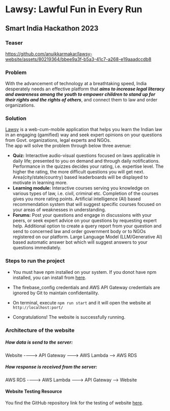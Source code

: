 # Lawsy: Lawful Fun in Every Run
## Smart India Hackathon 2023

### Teaser
https://github.com/anujkkarmakar/lawsy-website/assets/80219364/bbee9a3f-b5a3-41c7-a268-e19aaadccdb8

### Problem
With the advancement of technology at a breathtaking speed, India desperately needs an effective platform that <i> <strong>aims to increase legal literacy and awareness among the youth to empower children to stand up for their rights and the rights of others</strong></i>, and connect them to law and order organizations.

### Solution
[Lawsy](https://anujk.co) is a web-cum-mobile application that helps you learn the Indian law in an engaging (gamified) way and seek expert opinions on your questions from Govt. organizations, legal experts and NGOs. 
<br>The app will solve the problem through below three avenue:
<ul>
<li>
<strong>Quiz:</strong> Interactive audio-visual questions focused on laws applicable in daily life; presented to you on demand and through daily notifications. Performance in the quizzes decides your rating, i.e. expertise  level.  The  higher  the  rating,  the  more  difficult  questions  you  will  get  next. Area(city/state/country) based leaderboards will be displayed to motivate in learning more.
</li>
<li>
<strong>Learning module:</strong> Interactive courses serving you knowledge on various types of law, i.e. civil, criminal etc. Completion of the courses gives you more rating points. Artificial intelligence (AI) based recommendation system that will suggest specific courses focused on your areas of weaknesses in understanding.
</li>
<li>
<strong>Forums:</strong> Post your questions and engage in discussions with your peers, or seek expert advice on your questions by requesting expert help. Additional option to create a query report from your question and send to concerned law and order government body or to NGOs registered on our platform. Large Language Model (LLM/Generative AI) based automatic answer bot which will suggest answers to your questions immediately.
</li>
</ul>

### Steps to run the project <br>

* You must have npm installed on your system. If you donot have npm installed, you can install from [here](https://nodejs.org/en/download).

* The firebase_config credentials and AWS API Gateway credentials are ignored by Git to maintain confidentaility.

* On terminal, execute `npm run start` and it will open the website at  `http://localhost:port/`

* Congratulations! The website is successfully running.

### Architecture of the website <br>

##### How data is send to the server:
Website ----> API Gateway ---> AWS Lambda --> AWS RDS
##### How response is received from the server:
AWS RDS ----> AWS Lambda ---> API Gateway --> Website

#### Website Testing Resource
You find the GitHub repository link for the testing of website [here](https://github.com/anujkkarmakar/lawsy-website-test).